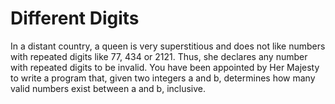 # Different Digits
In a distant country, a queen is very superstitious and does not like numbers with repeated digits like 77, 434 or 2121. Thus, she declares any number with repeated digits to be invalid. You have been appointed by Her Majesty to write a program that, given two integers a and b, determines how many valid numbers exist between a and b, inclusive.